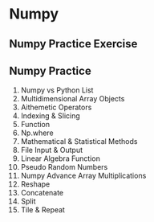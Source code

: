 # Numpy
## Numpy Practice Exercise
## Numpy Practice 
1. Numpy vs Python List
2. Multidimensional Array Objects
3. Aithemetic Operators
4. Indexing & Slicing 
5. Function
6. Np.where
7. Mathematical & Statistical Methods
8. File Input & Output
9. Linear Algebra Function 
10. Pseudo Random Numbers 
11. Numpy Advance Array Multiplications
12. Reshape
13. Concatenate
14. Split
15. Tile & Repeat
